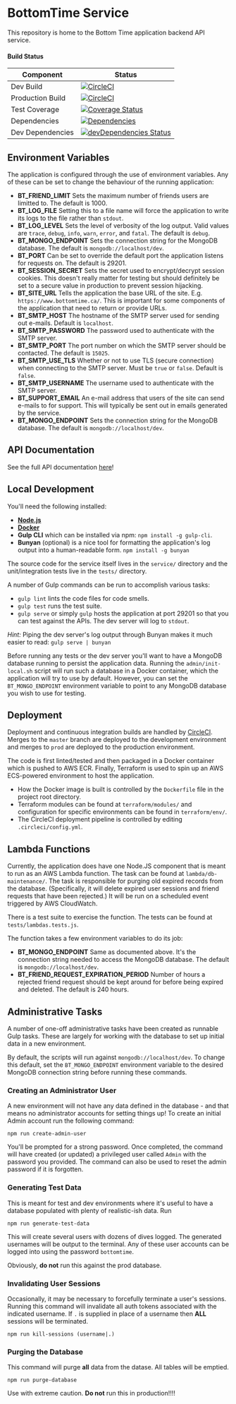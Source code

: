 # BottomTime Service
This repository is home to the Bottom Time application backend API service.

#### Build Status
Component | Status
--- | ---
Dev Build | [![CircleCI](https://circleci.com/gh/ChrisCarleton/BottomTime-Core/tree/master.svg?style=svg&circle-token=b4c86baca538392eeb5676fd14ef920f2cc44857)](https://circleci.com/gh/ChrisCarleton/BottomTime-Core/tree/master)
Production Build | [![CircleCI](https://circleci.com/gh/ChrisCarleton/BottomTime-Core/tree/prod.svg?style=svg&circle-token=b4c86baca538392eeb5676fd14ef920f2cc44857)](https://circleci.com/gh/ChrisCarleton/BottomTime-Core/tree/prod)
Test Coverage | [![Coverage Status](https://coveralls.io/repos/github/ChrisCarleton/BottomTime-Core/badge.svg?branch=master)](https://coveralls.io/github/ChrisCarleton/BottomTime-Core?branch=master)
Dependencies | [![Dependencies](https://david-dm.org/ChrisCarleton/BottomTime-Core.svg)](https://david-dm.org/ChrisCarleton/BottomTime-Core)
Dev Dependencies | [![devDependencies Status](https://david-dm.org/ChrisCarleton/BottomTime-Core/dev-status.svg)](https://david-dm.org/ChrisCarleton/BottomTime-Core?type=dev)

## Environment Variables
The application is configured through the use of environment variables. Any of these can be set to change
the behaviour of the running application:

* **BT_FRIEND_LIMIT** Sets the maximum number of friends users are limitted to. The default is 1000.
* **BT_LOG_FILE** Setting this to a file name will force the application to write its logs to the file
rather than `stdout`.
* **BT_LOG_LEVEL** Sets the level of verbosity of the log output. Valid values are `trace`, `debug`, `info`,
`warn`, `error`, and `fatal`. The default is `debug`.
* **BT_MONGO_ENDPOINT** Sets the connection string for the MongoDB database. The default is
`mongodb://localhost/dev`.
* **BT_PORT** Can be set to override the default port the application listens for requests on. The default
is 29201.
* **BT_SESSION_SECRET** Sets the secret used to encrypt/decrypt session cookies. This doesn't really matter
for testing but should definitely be set to a secure value in production to prevent session hijacking.
* **BT_SITE_URL** Tells the application the base URL of the site. E.g. `https://www.bottomtime.ca/`. This
is important for some components of the application that need to return or provide URLs.
* **BT_SMTP_HOST** The hostname of the SMTP server used for sending out e-mails. Default is `localhost`.
* **BT_SMTP_PASSWORD** The password used to authenticate with the SMTP server.
* **BT_SMTP_PORT** The port number on which the SMTP server should be contacted. The default is `15025`.
* **BT_SMTP_USE_TLS** Whether or not to use TLS (secure connection) when connecting to the SMTP server.
Must be `true` or `false`. Default is `false`.
* **BT_SMTP_USERNAME** The username used to authenticate with the SMTP server.
* **BT_SUPPORT_EMAIL** An e-mail address that users of the site can send e-mails to for support. This will
typically be sent out in emails generated by the service.
* **BT_MONGO_ENDPOINT** Sets the connection string for the MongoDB database. The default is
`mongodb://localhost/dev`.

## API Documentation
See the full API documentation [here](docs/API.md)!

## Local Development
You'll need the following installed:

* **[Node.js](https://nodejs.org/en/download/)**
* **[Docker](https://www.docker.com/)**
* **Gulp CLI** which can be installed via npm: `npm install -g gulp-cli`.
* **Bunyan** (optional) is a nice tool for formatting the application's log output into a human-readable
form. `npm install -g bunyan`

The source code for the service itself lives in the `service/` directory and the unit/integration tests live
in the `tests/` directory.

A number of Gulp commands can be run to accomplish various tasks:
* `gulp lint` lints the code files for code smells.
* `gulp test` runs the test suite.
* `gulp serve` or simply `gulp` hosts the application at port 29201 so that you can test against the APIs.
The dev server will log to `stdout`.

*Hint:* Piping the dev server's log output through Bunyan makes it much easier to read:
`gulp serve | bunyan`

Before running any tests or the dev server you'll want to have a MongoDB database running to persist the
application data. Running the `admin/init-local.sh` script will run such a database in a Docker container,
which the application will try to use by default. However, you can set the `BT_MONGO_ENDPOINT` environment
variable to point to any MongoDB database you wish to use for testing.

## Deployment
Deployment and continuous integration builds are handled by
[CircleCI](https://circleci.com/gh/ChrisCarleton/BottomTime-Core). Merges to the `master` branch
are deployed to the development environment and merges to `prod` are deployed to the production environment.

The code is first linted/tested and then packaged in a Docker container which is pushed to AWS ECR. Finally,
Terraform is used to spin up an AWS ECS-powered environment to host the application.

* How the Docker image is built is controlled by the `Dockerfile` file in the project root directory.
* Terraform modules can be found at `terraform/modules/` and configuration for specific environments can be
found in `terraform/env/`.
* The CircleCI deployment pipeline is controlled by editing `.circleci/config.yml`.

## Lambda Functions
Currently, the application does have one Node.JS component that is meant to run as an AWS Lambda function.
The task can be found at `lambda/db-maintenance/`. The task is responsible for purging old expired records
from the database. (Specifically, it will delete expired user sessions and friend requests that have been
rejected.) It will be run on a scheduled event triggered by AWS CloudWatch.

There is a test suite to exercise the function. The tests can be found at `tests/lambdas.tests.js`.

The function takes a few environment variables to do its job:
* **BT_MONGO_ENDPOINT** Same as documented above. It's the connection string needed to access the MongoDB
database. The default is `mongodb://localhost/dev`.
* **BT_FRIEND_REQUEST_EXPIRATION_PERIOD** Number of hours a rejected friend request should be kept around
for before being expired and deleted. The default is 240 hours.

## Administrative Tasks
A number of one-off administrative tasks have been created as runnable Gulp tasks. These are largely for
working with the database to set up initial data in a new environment.

By default, the scripts will run against `mongodb://localhost/dev`. To change this default, set the
`BT_MONGO_ENDPOINT` environment variable to the desired MongoDB connection string before running these
commands.

### Creating an Administrator User
A new environment will not have any data defined in the database - and that means no administrator accounts
for setting things up! To create an initial Admin account run the following command:

```
npm run create-admin-user
```

You'll be prompted for a strong password. Once completed, the command will have created (or updated) a
privileged user called `Admin` with the password you provided. The command can also be used to reset the
admin password if it is forgotten.

### Generating Test Data
This is meant for test and dev environments where it's useful to have a database populated with plenty of
realistic-ish data. Run

```
npm run generate-test-data
```

This will create several users with dozens of dives logged. The generated usernames will be output to
the terminal. Any of these user accounts can be logged into using the password `bottomtime`.

Obviously, **do not** run this against the prod database.

### Invalidating User Sessions
Occasionally, it may be necessary to forcefully terminate a user's sessions. Running this command will
invalidate all auth tokens associated with the indicated username. If `.` is supplied in place of a username
then **ALL** sessions will be terminated.

```
npm run kill-sessions (username|.)
```

### Purging the Database
This command will purge **all** data from the datase. All tables will be emptied.

```
npm run purge-database
```

Use with extreme caution. **Do not** run this in production!!!!

